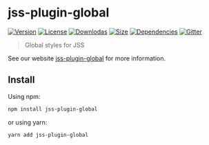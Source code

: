 # jss-plugin-global

[![Version](https://img.shields.io/npm/v/jss-plugin-global.svg?style=flat)](https://npmjs.org/package/jss-plugin-global)
[![License](https://img.shields.io/npm/l/jss-plugin-global.svg?style=flat)](https://github.com/cssinjs/jss/blob/master/LICENSE)
[![Downlodas](https://img.shields.io/npm/dm/jss-plugin-global.svg?style=flat)](https://npmjs.org/package/jss-plugin-global)
[![Size](https://img.shields.io/bundlephobia/minzip/jss-plugin-global.svg?style=flat)](https://npmjs.org/package/jss-plugin-global)
[![Dependencies](https://img.shields.io/david/cssinjs/jss.svg?path=packages%2Fjss-plugin-global&style=flat)](https://npmjs.org/package/jss-plugin-global)
[![Gitter](https://badges.gitter.im/JoinChat.svg)](https://gitter.im/cssinjs/lobby)

> Global styles for JSS

See our website [jss-plugin-global](https://cssinjs.org/jss-plugin-global?v=v10.0.0-alpha.22) for more information.

## Install

Using npm:

```sh
npm install jss-plugin-global
```

or using yarn:

```sh
yarn add jss-plugin-global
```
